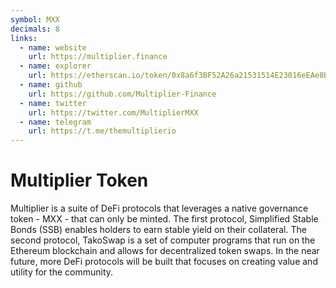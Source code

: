 ```yaml
---
symbol: MXX
decimals: 8
links:
  - name: website
    url: https://multiplier.finance
  - name: explorer
    url: https://etherscan.io/token/0x8a6f3BF52A26a21531514E23016eEAe8Ba7e7018
  - name: github
    url: https://github.com/Multiplier-Finance
  - name: twitter
    url: https://twitter.com/MultiplierMXX
  - name: telegram
    url: https://t.me/themultiplierio
---
```


# Multiplier Token

Multiplier is a suite of DeFi protocols that leverages a native governance token - MXX - that can only be minted. The first protocol, Simplified Stable Bonds (SSB) enables holders to earn stable yield on their collateral. The second protocol, TakoSwap is a set of computer programs that run on the Ethereum blockchain and allows for decentralized token swaps. In the near future, more DeFi protocols will be built that focuses on creating value and utility for the community.

